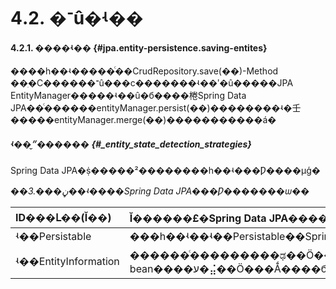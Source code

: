 # 4.2. �־û�ʵ��

#### 4.2.1. ����ʵ�� {#jpa.entity-persistence.saving-entites}

����һ��ʵ�����ͨ��CrudRepository.save\(��\)-Method ��ִ�С������־û���ϲ�������ʵ��ʹ�û�����JPA EntityManager�����ʵ��û�б����棬Spring Data JPA��ͨ������entityManager.persist\(��\)��������ʵ�壬�����entityManager.merge\(��\)�����������á�

##### ʵ��״̬������ {#_entity_state_detection_strategies}

Spring Data JPA�ṩ�����²��������һ��ʵ���Ƿ����µģ�

_��3.���ڼ��ʵ����Spring Data JPA���Ƿ�������ѡ��_

| ID���Լ��\(Ĭ��\) | Ĭ������£�Spring Data JPA������ʵ��ı�ʶ�����ԡ������ʶ��������null�����ʵ�彫����Ϊ���µģ��������µġ� |
| :--- | :--- |
| ʵ��Persistable | ���һ��ʵ��ʵ��Persistable��Spring Data JPA�����µļ��ί�и�isNew\(��\)ʵ��ķ������й���ϸ��Ϣ�������[JavaDoc��](https://docs.spring.io/spring-data/data-commons/docs/current/api/index.html?org/springframework/data/domain/Persistable.html) |
| ʵ��EntityInformation | ������ͨ���������ಢ��Ӧ����д�÷������Զ���ʵ����`EntityInformation`ʹ�õĳ���Ȼ�������뽫�Զ����ʵ��ע��Ϊһ��Spring bean����ע�⣬��Ӧ���Ǻ����б�Ҫ�ġ��й���ϸ��Ϣ�������[JavaDoc](https://docs.spring.io/spring-data/data-jpa/docs/current/api/index.html?org/springframework/data/jpa/repository/support/JpaRepositoryFactory.html)��`SimpleJpaRepositoryJpaRepositoryFactorygetEntityInformation(��)JpaRepositoryFactory` |
